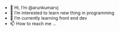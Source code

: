 - 👋 Hi, I’m @arunkumarvj
- 👀 I’m interested to  learn new thing in programming
- 🌱 I’m currently learning front end dev
- 📫 How to reach me ...

<!---
arunkumarvj/arunkumarvj is a ✨ special ✨ repository because its `README.md` (this file) appears on your GitHub profile.
You can click the Preview link to take a look at your changes.

private function downloadFile($url, $destination) {
    $ch = curl_init($url);
    $fp = fopen($destination, 'w+b'); // Ensure binary mode

    curl_setopt_array($ch, [
        CURLOPT_FILE => $fp,
        CURLOPT_HEADER => 0,
        CURLOPT_FOLLOWLOCATION => true,
        CURLOPT_TIMEOUT => 30,
        CURLOPT_FAILONERROR => true,
        CURLOPT_SSL_VERIFYPEER => false,
        CURLOPT_SSL_VERIFYHOST => false
    ]);

    $success = curl_exec($ch);

    if (!$success) {
        error_log('cURL error: ' . curl_error($ch));
    }

    curl_close($ch);
    fclose($fp);

    return $success;
}


--->

